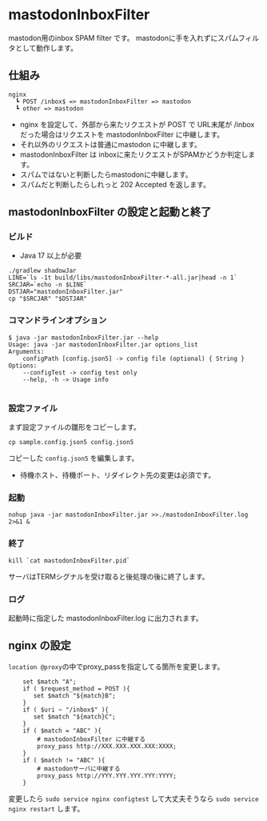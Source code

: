 # mastodonInboxFilter

mastodon用のinbox SPAM filter です。
mastodonに手を入れずにスパムフィルタとして動作します。

## 仕組み

```
nginx
  ┗ POST /inbox$ => mastodonInboxFilter => mastodon
  ┗ other => mastodon 
```
- nginx を設定して、外部から来たリクエストが POST で URL末尾が /inbox だった場合はリクエストを mastodonInboxFilter に中継します。
- それ以外のリクエストは普通にmastodon に中継します。
- mastodonInboxFilter は inboxに来たリクエストがSPAMかどうか判定します。
- スパムではないと判断したらmastodonに中継します。
- スパムだと判断したらしれっと 202 Accepted を返します。

## mastodonInboxFilter の設定と起動と終了

### ビルド
- Java 17 以上が必要

```
./gradlew shadowJar
LINE=`ls -1t build/libs/mastodonInboxFilter-*-all.jar|head -n 1`
SRCJAR=`echo -n $LINE`
DSTJAR="mastodonInboxFilter.jar"
cp "$SRCJAR" "$DSTJAR"
```

### コマンドラインオプション
```
$ java -jar mastodonInboxFilter.jar --help
Usage: java -jar mastodonInboxFilter.jar options_list
Arguments:
    configPath [config.json5] -> config file (optional) { String }
Options:
    --configTest -> config test only
    --help, -h -> Usage info
    
```

### 設定ファイル
まず設定ファイルの雛形をコピーします。
```
cp sample.config.json5 config.json5
```
コピーした `config.json5` を編集します。
- 待機ホスト、待機ポート、リダイレクト先の変更は必須です。

### 起動
```
nohup java -jar mastodonInboxFilter.jar >>./mastodonInboxFilter.log 2>&1 &
```

### 終了
```
kill `cat mastodonInboxFilter.pid`
```
サーバはTERMシグナルを受け取ると後処理の後に終了します。

### ログ
起動時に指定した mastodonInboxFilter.log に出力されます。

## nginx の設定
`location @proxy`の中でproxy_passを指定してる箇所を変更します。

```
    set $match "A";
    if ( $request_method = POST ){
       set $match "${match}B";
    }
    if ( $uri ~ "/inbox$" ){
       set $match "${match}C";
    }
    if ( $match = "ABC" ){
        # mastodonInboxFilter に中継する
        proxy_pass http://XXX.XXX.XXX.XXX:XXXX;
    }
    if ( $match != "ABC" ){
        # mastodonサーバに中継する
        proxy_pass http://YYY.YYY.YYY.YYY:YYYY;
    }
```
変更したら `sudo service nginx configtest` して大丈夫そうなら `sudo service nginx restart` します。

